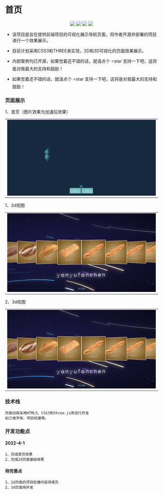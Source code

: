 # 首页
<p align="center">
    <img src="https://gitee.com/yanyufanchen/wui-desktop/badge/star.svg?theme=dark" />
    <img src="https://gitee.com/yanyufanchen/wui-desktop/badge/fork.svg?theme=dark" />
    <img src="https://svg.hamm.cn/badge.svg?key=License&value=Apache-2.0&color=da4a00" />
    <img src="https://svg.hamm.cn/badge.svg?key=案例展示&value=v1.0.0" />
</p>

- 该项目是旨在提供前端项目的可视化展示导航页面，将作者开源并部署的项目进行一个效果展示。

- 目前计划采用CSS3和THREE来实现，2D和3D可视化的页面效果展示。

- 内部案例均已开源，如果觉着还不错的话，就请点个 ⭐star 支持一下吧，这将是对我最大的支持和鼓励！

  

- 如果觉着还不错的话，就请点个 ⭐star 支持一下吧，这将是对我最大的支持和鼓励！

### 页面展示

1、首页（图片效果为加速后效果）

 <table>
    <tr>
        <td><img src="docs/home.gif"></td>
    </tr>
  </table>

1、2d视图

 <table>
    <tr>
        <td><img src="docs/2d.png"></td>
    </tr>
  </table>

2、3d视图

 <table>
    <tr>
        <td><img src="docs/2d.png"></td>
    </tr>
  </table>



### 技术栈

```
页面动效采用HTML5、CSS3和three.js库进行开发
如三维字体、项目轮播等。
```

### 开发功能点

#### 2022-4-1

```
1、完成首页效果
2、完成2d页面基础效果
```

#### 待完善点

```
1、2d页面的项目轮播内容待填充
2、3d页面待开发
```

